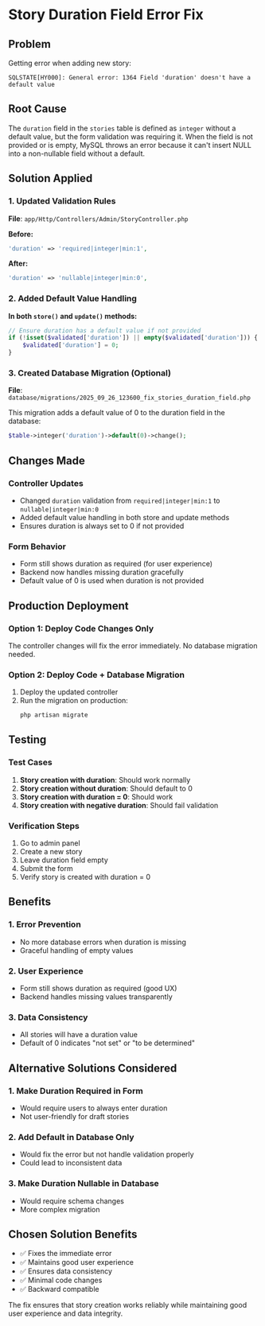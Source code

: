# Story Duration Field Error Fix

## Problem
Getting error when adding new story:
```
SQLSTATE[HY000]: General error: 1364 Field 'duration' doesn't have a default value
```

## Root Cause
The `duration` field in the `stories` table is defined as `integer` without a default value, but the form validation was requiring it. When the field is not provided or is empty, MySQL throws an error because it can't insert NULL into a non-nullable field without a default.

## Solution Applied

### 1. Updated Validation Rules
**File**: `app/Http/Controllers/Admin/StoryController.php`

**Before:**
```php
'duration' => 'required|integer|min:1',
```

**After:**
```php
'duration' => 'nullable|integer|min:0',
```

### 2. Added Default Value Handling
**In both `store()` and `update()` methods:**
```php
// Ensure duration has a default value if not provided
if (!isset($validated['duration']) || empty($validated['duration'])) {
    $validated['duration'] = 0;
}
```

### 3. Created Database Migration (Optional)
**File**: `database/migrations/2025_09_26_123600_fix_stories_duration_field.php`

This migration adds a default value of 0 to the duration field in the database:
```php
$table->integer('duration')->default(0)->change();
```

## Changes Made

### Controller Updates
- Changed `duration` validation from `required|integer|min:1` to `nullable|integer|min:0`
- Added default value handling in both store and update methods
- Ensures duration is always set to 0 if not provided

### Form Behavior
- Form still shows duration as required (for user experience)
- Backend now handles missing duration gracefully
- Default value of 0 is used when duration is not provided

## Production Deployment

### Option 1: Deploy Code Changes Only
The controller changes will fix the error immediately. No database migration needed.

### Option 2: Deploy Code + Database Migration
1. Deploy the updated controller
2. Run the migration on production:
   ```bash
   php artisan migrate
   ```

## Testing

### Test Cases
1. **Story creation with duration**: Should work normally
2. **Story creation without duration**: Should default to 0
3. **Story creation with duration = 0**: Should work
4. **Story creation with negative duration**: Should fail validation

### Verification Steps
1. Go to admin panel
2. Create a new story
3. Leave duration field empty
4. Submit the form
5. Verify story is created with duration = 0

## Benefits

### 1. Error Prevention
- No more database errors when duration is missing
- Graceful handling of empty values

### 2. User Experience
- Form still shows duration as required (good UX)
- Backend handles missing values transparently

### 3. Data Consistency
- All stories will have a duration value
- Default of 0 indicates "not set" or "to be determined"

## Alternative Solutions Considered

### 1. Make Duration Required in Form
- Would require users to always enter duration
- Not user-friendly for draft stories

### 2. Add Default in Database Only
- Would fix the error but not handle validation properly
- Could lead to inconsistent data

### 3. Make Duration Nullable in Database
- Would require schema changes
- More complex migration

## Chosen Solution Benefits
- ✅ Fixes the immediate error
- ✅ Maintains good user experience
- ✅ Ensures data consistency
- ✅ Minimal code changes
- ✅ Backward compatible

The fix ensures that story creation works reliably while maintaining good user experience and data integrity.
